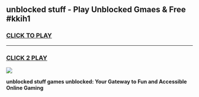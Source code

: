 
## unblocked stuff - Play Unblocked Gmaes & Free #kkih1
<h3>
<a href="https://news.freeplayer.one?title=unblocked_stuff&ref=03M">CLICK TO PLAY</a></h3>
<hr>

<h3>
<a href="https://news.freeplayer.one?title=unblocked_stuff&ref=03M">CLICK 2 PLAY</a>
  
</h3>

<a href="https://news.freeplayer.one?title=unblocked_stuff&ref=03M"><img src="https://clearcache.store/games.png"></a>


**unblocked stuff games unblocked: Your Gateway to Fun and Accessible Online Gaming**
